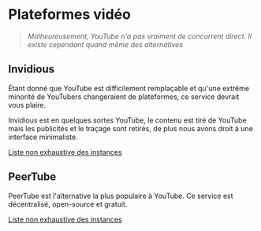 # Plateformes vidéo

> *Malheureusement, YouTube n'a pas vraiment de concurrent direct. Il existe cependant quand même des alternatives*

## Invidious

Étant donné que YouTube est difficilement remplaçable et qu'une extrême minorité de YouTubers changeraient de plateformes, ce service devrait vous plaire. 

Invidious est en quelques sortes YouTube, le contenu est tiré de YouTube mais les publicités et le traçage sont retirés, de plus nous avons droit à une interface minimaliste.

[Liste non exhaustive des instances](https://invidio.us)

## PeerTube

PeerTube est l'alternative la plus populaire à YouTube. Ce service est décentralisé, open-source et gratuit.

[Liste non exhaustive des instances](https://instances.joinpeertube.org/instances)
